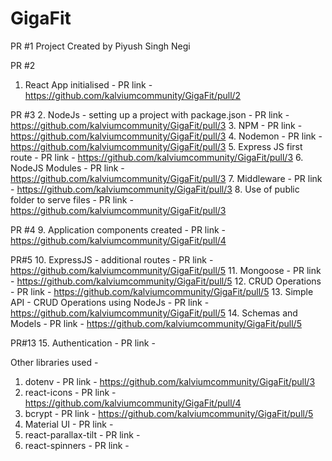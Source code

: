 # GigaFit

PR #1
Project Created by Piyush Singh Negi

PR #2
1. React App initialised - PR link - https://github.com/kalviumcommunity/GigaFit/pull/2

PR #3
2. NodeJs - setting up a project with package.json - PR link - https://github.com/kalviumcommunity/GigaFit/pull/3
3. NPM - PR link - https://github.com/kalviumcommunity/GigaFit/pull/3
4. Nodemon - PR link - https://github.com/kalviumcommunity/GigaFit/pull/3
5. Express JS first route - PR link - https://github.com/kalviumcommunity/GigaFit/pull/3
6. NodeJS Modules - PR link - https://github.com/kalviumcommunity/GigaFit/pull/3
7. Middleware - PR link - https://github.com/kalviumcommunity/GigaFit/pull/3
8. Use of public folder to serve files - PR link - https://github.com/kalviumcommunity/GigaFit/pull/3

PR #4
9. Application components created - PR link - https://github.com/kalviumcommunity/GigaFit/pull/4

PR#5
10. ExpressJS - additional routes - PR link - https://github.com/kalviumcommunity/GigaFit/pull/5
11. Mongoose - PR link - https://github.com/kalviumcommunity/GigaFit/pull/5
12. CRUD Operations - PR link - https://github.com/kalviumcommunity/GigaFit/pull/5
13. Simple API - CRUD Operations using NodeJs - PR link - https://github.com/kalviumcommunity/GigaFit/pull/5
14. Schemas and Models - PR link - https://github.com/kalviumcommunity/GigaFit/pull/5

PR#13
15. Authentication - PR link -

Other libraries used -
1. dotenv - PR link - https://github.com/kalviumcommunity/GigaFit/pull/3
2. react-icons - PR link - https://github.com/kalviumcommunity/GigaFit/pull/4
3. bcrypt - PR link - https://github.com/kalviumcommunity/GigaFit/pull/5
4. Material UI - PR link -
5. react-parallax-tilt - PR link -
6. react-spinners - PR link -